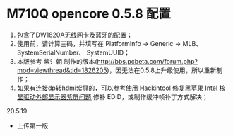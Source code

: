 # M710Q opencore 0.5.8 配置
1. 包含了DW1820A无线网卡及蓝牙的配置；
2. 使用前，请计算三码，并填写在 PlatformInfo -> Generic -> MLB、 SystemSerialNumber、 SystemUUID；
3. 本版参考 紫氵朝 制作的版本(http://bbs.pcbeta.com/forum.php?mod=viewthread&tid=1826205)，因无法在0.5.8上升级使用，所以重新制作；
4. 如果有连接dp转hdmi紫屏的，可以参考[使用 Hackintool 修复黑苹果 Intel 核显驱动外部显示器紫屏问题](https://blog.skk.moe/post/hackintosh-fix-magenta-screen/),修补 EDID，或制作缓冲帧补丁方式解决；

20.5.19
- 上传第一版